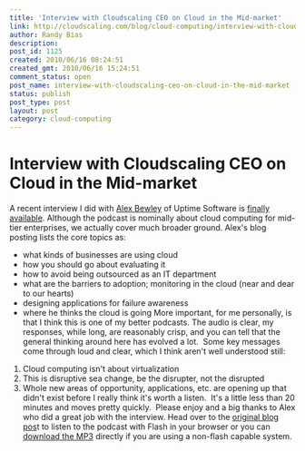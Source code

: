 ```yaml
---
title: 'Interview with Cloudscaling CEO on Cloud in the Mid-market'
link: http://cloudscaling.com/blog/cloud-computing/interview-with-cloudscaling-ceo-on-cloud-in-the-mid-market/
author: Randy Bias
description: 
post_id: 1125
created: 2010/06/16 08:24:51
created_gmt: 2010/06/16 15:24:51
comment_status: open
post_name: interview-with-cloudscaling-ceo-on-cloud-in-the-mid-market
status: publish
post_type: post
layout: post
category: cloud-computing
---
```


# Interview with Cloudscaling CEO on Cloud in the Mid-market

A recent interview I did with [Alex Bewley](http://www.uptimesoftware.com/uptimeblog/the-uptime-bloggers/) of Uptime Software is [finally available](http://www.uptimesoftware.com/uptimeblog/it-operations/interview-with-randy-bias-ceo-of-cloudscaling/). Although the podcast is nominally about cloud computing for mid-tier enterprises, we actually cover much broader ground. Alex's blog posting lists the core topics as: 

  * what kinds of businesses are using cloud
  * how you should go about evaluating it
  * how to avoid being outsourced as an IT department
  * what are the barriers to adoption; monitoring in the cloud (near and dear to our hearts)
  * designing applications for failure awareness
  * where he thinks the cloud is going
More important, for me personally, is that I think this is one of my better podcasts. The audio is clear, my responses, while long, are reasonably crisp, and you can tell that the general thinking around here has evolved a lot.  Some key messages come through loud and clear, which I think aren't well understood still: 
  1. Cloud computing isn't about virtualization
  2. This is disruptive sea change, be the disrupter, not the disrupted
  3. Whole new areas of opportunity, applications, etc. are opening up that didn't exist before
I really think it's worth a listen.  It's a little less than 20 minutes and moves pretty quickly.  Please enjoy and a big thanks to Alex who did a great job with the interview. Head over to the [original blog pos](http://www.uptimesoftware.com/uptimeblog/it-operations/interview-with-randy-bias-ceo-of-cloudscaling/)t to listen to the podcast with Flash in your browser or you can [download the MP3](http://www.uptimesoftware.com/uptimeblog/wp-content/uploads/2010/06/uptimesoftware-RandyBiasPodCast2.mp3) directly if you are using a non-flash capable system.